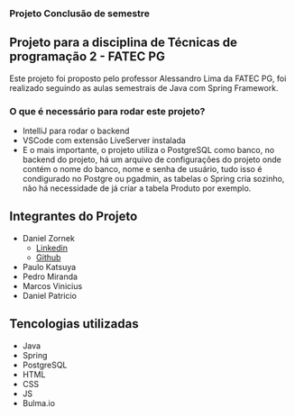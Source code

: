 ### Projeto Conclusão de semestre

## Projeto para a disciplina de Técnicas de programação 2 - FATEC PG

Este projeto foi proposto pelo professor Alessandro Lima da FATEC PG, foi realizado seguindo as aulas semestrais de Java com Spring Framework.

### O que é necessário para rodar este projeto?

* IntelliJ para rodar o backend
* VSCode com extensão LiveServer instalada
* E o mais importante, o projeto utiliza o PostgreSQL como banco, no backend do projeto, há um arquivo de configurações do projeto onde contém o nome do banco, nome e senha de usuário, tudo isso é condigurado no Postgre ou pgadmin, as tabelas o Spring cria sozinho, não há necessidade de já criar a tabela Produto por exemplo.

## Integrantes do Projeto

* Daniel Zornek
  * [Linkedin]([https://www.linkedin.com/in/nome-do-perfil/](https://www.linkedin.com/in/daniel-zornek/))
  * [Github](https://github.com/DanielZornek)
* Paulo Katsuya
* Pedro Miranda
* Marcos Vinicius
* Daniel Patricio

## Tencologias utilizadas

+ Java
+ Spring
+ PostgreSQL
+ HTML
+ CSS
+ JS
+ Bulma.io 
